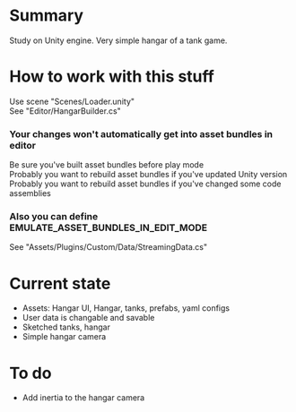 # Summary
Study on Unity engine. Very simple hangar of a tank game.  

# How to work with this stuff
Use scene "Scenes/Loader.unity"  
See "Editor/HangarBuilder.cs"  

### Your changes won't automatically get into asset bundles in editor
Be sure you've built asset bundles before play mode  
Probably you want to rebuild asset bundles if you've updated Unity version  
Probably you want to rebuild asset bundles if you've changed some code assemblies  

### Also you can define EMULATE_ASSET_BUNDLES_IN_EDIT_MODE
See "Assets/Plugins/Custom/Data/StreamingData.cs"  

# Current state
* Assets: Hangar UI, Hangar, tanks, prefabs, yaml configs
* User data is changable and savable
* Sketched tanks, hangar
* Simple hangar camera

# To do
* Add inertia to the hangar camera
